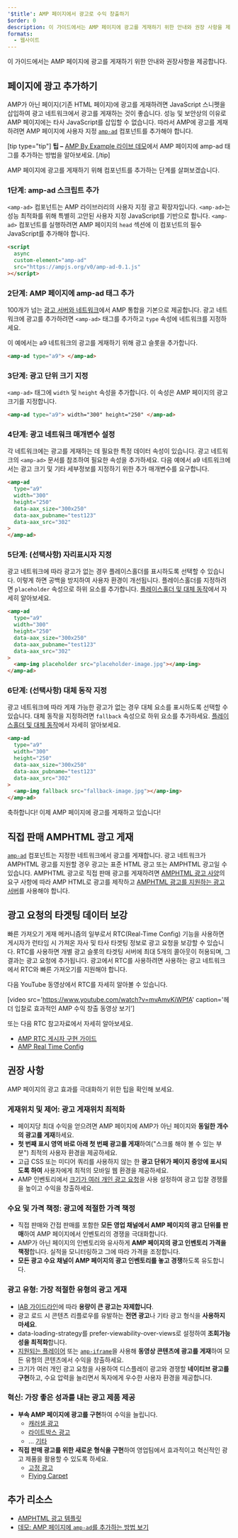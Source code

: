 ```yaml
---
'$title': AMP 페이지에서 광고로 수익 창출하기
$order: 0
description: 이 가이드에서는 AMP 페이지에 광고를 게재하기 위한 안내와 권장 사항을 제공합니다. AMP 페이지에 광고를 게재하려면 사용자 지정 amp-ad 컴포넌트를 추가하여...
formats:
  - 웹사이트
---
```


이 가이드에서는 AMP 페이지에 광고를 게재하기 위한 안내와 권장사항을 제공합니다.

## 페이지에 광고 추가하기

AMP가 아닌 페이지(기존 HTML 페이지)에 광고를 게재하려면 JavaScript 스니펫을 삽입하여 광고 네트워크에서 광고를 게재하는 것이 좋습니다. 성능 및 보안상의 이유로 AMP 페이지에는 타사 JavaScript를 삽입할 수 없습니다. 따라서 AMP에 광고를 게재하려면 AMP 페이지에 사용자 지정 [`amp-ad`](../../../../documentation/components/reference/amp-ad.md) 컴포넌트를 추가해야 합니다.

[tip type="tip"] <strong>팁 –</strong> [AMP By Example 라이브 데모](../../../../documentation/components/reference/amp-ad.md)에서 AMP 페이지에 amp-ad 태그를 추가하는 방법을 알아보세요. [/tip]

AMP 페이지에 광고를 게재하기 위해 컴포넌트를 추가하는 단계를 살펴보겠습니다.

### 1단계: amp-ad 스크립트 추가

`<amp-ad>` 컴포넌트는 AMP 라이브러리의 사용자 지정 광고 확장자입니다. `<amp-ad>`는 성능 최적화를 위해 특별히 고안된 사용자 지정 JavaScript를 기반으로 합니다. `<amp-ad>` 컴포넌트를 실행하려면 AMP 페이지의 `head` 섹션에 이 컴포넌트의 필수 JavaScript를 추가해야 합니다.

```html
<script
  async
  custom-element="amp-ad"
  src="https://ampjs.org/v0/amp-ad-0.1.js"
></script>
```

### 2단계: AMP 페이지에 amp-ad 태그 추가

100개가 넘는 [광고 서버와 네트워크](ads_vendors.md)에서 AMP 통합을 기본으로 제공합니다. 광고 네트워크에 광고를 추가하려면 `<amp-ad>` 태그를 추가하고 `type` 속성에 네트워크를 지정하세요.

이 예에서는 a9 네트워크의 광고를 게재하기 위해 광고 슬롯을 추가합니다.

```html
<amp-ad type="a9"> </amp-ad>
```

### 3단계: 광고 단위 크기 지정

`<amp-ad>` 태그에 `width` 및 <code>height</code> 속성을 추가합니다. 이 속성은 AMP 페이지의 광고 크기를 지정합니다.

```html
<amp-ad type="a9"> width="300" height="250" </amp-ad>
```

### 4단계: 광고 네트워크 매개변수 설정

각 네트워크에는 광고를 게재하는 데 필요한 특정 데이터 속성이 있습니다. 광고 네트워크의 `<amp-ad>` 문서를 참조하여 필요한 속성을 추가하세요. 다음 예에서 a9 네트워크에서는 광고 크기 및 기타 세부정보를 지정하기 위한 추가 매개변수를 요구합니다.

```html
<amp-ad
  type="a9"
  width="300"
  height="250"
  data-aax_size="300x250"
  data-aax_pubname="test123"
  data-aax_src="302"
>
</amp-ad>
```

### 5단계: (선택사항) 자리표시자 지정

광고 네트워크에 따라 광고가 없는 경우 플레이스홀더를 표시하도록 선택할 수 있습니다. 이렇게 하면 공백을 방지하여 사용자 환경이 개선됩니다. 플레이스홀더를 지정하려면 `placeholder` 속성으로 하위 요소를 추가합니다. [플레이스홀더 및 대체 동작](../../../../documentation/guides-and-tutorials/develop/style_and_layout/placeholders.md)에서 자세히 알아보세요.

```html
<amp-ad
  type="a9"
  width="300"
  height="250"
  data-aax_size="300x250"
  data-aax_pubname="test123"
  data-aax_src="302"
>
  <amp-img placeholder src="placeholder-image.jpg"></amp-img>
</amp-ad>
```

### 6단계: (선택사항) 대체 동작 지정

광고 네트워크에 따라 게재 가능한 광고가 없는 경우 대체 요소를 표시하도록 선택할 수 있습니다. 대체 동작을 지정하려면 `fallback` 속성으로 하위 요소를 추가하세요. [플레이스홀더 및 대체 동작](../../../../documentation/guides-and-tutorials/develop/style_and_layout/placeholders.md)에서 자세히 알아보세요.

```html
<amp-ad
  type="a9"
  width="300"
  height="250"
  data-aax_size="300x250"
  data-aax_pubname="test123"
  data-aax_src="302"
>
  <amp-img fallback src="fallback-image.jpg"></amp-img>
</amp-ad>
```

축하합니다! 이제 AMP 페이지에 광고를 게재하고 있습니다!

## 직접 판매 AMPHTML 광고 게재

[`amp-ad`](../../../../documentation/components/reference/amp-ad.md) 컴포넌트는 지정한 네트워크에서 광고를 게재합니다. 광고 네트워크가 AMPHTML 광고를 지원할 경우 광고는 표준 HTML 광고 또는 AMPHTML 광고일 수 있습니다. AMPHTML 광고로 직접 판매 광고를 게재하려면 [AMPHTML 광고 사양](../../../../documentation/guides-and-tutorials/learn/a4a_spec.md)의 요구 사항에 따라 AMP HTML로 광고를 제작하고 [AMPHTML 광고를 지원하는 광고 서버](https://github.com/ampproject/amphtml/blob/main/ads/google/a4a/docs/a4a-readme.md#publishers)를 사용해야 합니다.

## 광고 요청의 타겟팅 데이터 보강

빠른 가져오기 게재 메커니즘의 일부로서 RTC(Real-Time Config) 기능을 사용하면 게시자가 런타임 시 가져온 자사 및 타사 타겟팅 정보로 광고 요청을 보강할 수 있습니다. RTC를 사용하면 개별 광고 슬롯의 타겟팅 서버에 최대 5개의 콜아웃이 허용되며, 그 결과는 광고 요청에 추가됩니다. 광고에서 RTC를 사용하려면 사용하는 광고 네트워크에서 RTC와 빠른 가져오기를 지원해야 합니다.

다음 YouTube 동영상에서 RTC를 자세히 알아볼 수 있습니다.

[video src='https://www.youtube.com/watch?v=mvAmvKiWPfA' caption='헤더 입찰로 효과적인 AMP 수익 창출 동영상 보기']

또는 다음 RTC 참고자료에서 자세히 알아보세요.

- [AMP RTC 게시자 구현 가이드](https://github.com/ampproject/amphtml/blob/main/extensions/amp-a4a/rtc-publisher-implementation-guide.md)
- [AMP Real Time Config](https://github.com/ampproject/amphtml/blob/main/extensions/amp-a4a/rtc-documentation.md)

## 권장 사항

AMP 페이지의 광고 효과를 극대화하기 위한 팁을 확인해 보세요.

### 게재위치 및 제어: 광고 게재위치 최적화

- 페이지당 최대 수익을 얻으려면 AMP 페이지에 AMP가 아닌 페이지와 **동일한 개수의 광고를 게재**하세요.
- **첫 번째 표시 영역 바로 아래 첫 번째 광고를 게재**하여("스크롤 해야 볼 수 있는 부분") 최적의 사용자 환경을 제공하세요.
- 고급 CSS 또는 미디어 쿼리를 사용하지 않는 한 **광고 단위가 페이지 중앙에 표시되도록 하여** 사용자에게 최적의 모바일 웹 환경을 제공하세요.
- AMP 인벤토리에서 [크기가 여러 개인 광고 요청](https://github.com/ampproject/amphtml/blob/main/ads/README.md#support-for-multi-size-ad-requests)을 사용 설정하여 광고 입찰 경쟁률을 높이고 수익을 창출하세요.

### 수요 및 가격 책정: 광고에 적절한 가격 책정

- 직접 판매와 간접 판매를 포함한 **모든 영업 채널에서 AMP 페이지의 광고 단위를 판매**하여 AMP 페이지에서 인벤토리의 경쟁을 극대화합니다.
- AMP가 아닌 페이지의 인벤토리와 유사하게 **AMP 페이지의 광고 인벤토리 가격을 책정**합니다. 실적을 모니터링하고 그에 따라 가격을 조정합니다.
- **모든 광고 수요 채널이 AMP 페이지의 광고 인벤토리를 놓고 경쟁**하도록 유도합니다.

### 광고 유형: 가장 적절한 유형의 광고 게재

- [IAB 가이드라인](http://www.iab.com/wp-content/uploads/2015/11/IAB_Display_Mobile_Creative_Guidelines_HTML5_2015.pdf)에 따라 **용량이 큰 광고는 자제합니다**.
- 광고 로드 시 콘텐츠 리플로우를 유발하는 **전면 광고**나 기타 광고 형식을 **사용하지 마세요**.
- data-loading-strategy를 prefer-viewability-over-views로 설정하여 **조회가능성을 최적화**합니다.
- [지원되는 플레이어](../../../../documentation/components/index.html#media) 또는 [`amp-iframe`](../../../../documentation/components/reference/amp-iframe.md)을 사용해 **동영상 콘텐츠에 광고를 게재**하여 모든 유형의 콘텐츠에서 수익을 창출하세요.
- 크기가 여러 개인 광고 요청을 사용하여 디스플레이 광고와 경쟁할 **네이티브 광고를 구현**하고, 수요 압력을 늘리면서 독자에게 우수한 사용자 환경을 제공합니다.

### 혁신: 가장 좋은 성과를 내는 광고 제품 제공

- **부속 AMP 페이지에 광고를 구현**하여 수익을 늘립니다.
  - [캐러셀 광고](../../../../documentation/examples/documentation/Carousel_Ad.html)
  - [라이트박스 광고](../../../../documentation/examples/documentation/Lightbox_Ad.html)
  - ... [기타](../../../../documentation/examples/index.html)
- **직접 판매 광고를 위한 새로운 형식을 구현**하여 영업팀에서 효과적이고 혁신적인 광고 제품을 활용할 수 있도록 하세요.
  - [고정 광고](../../../../documentation/examples/documentation/amp-sticky-ad.html)
  - [Flying Carpet](../../../../documentation/examples/documentation/amp-fx-flying-carpet.html)

## 추가 리소스

- [AMPHTML 광고 템플릿](../../../../documentation/examples/index.html)
- [데모: AMP 페이지에 `amp-ad`를 추가하는 방법 보기](../../../../documentation/components/reference/amp-ad.md)
